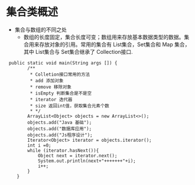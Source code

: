 # 集合类概述

* 集合与数组的不同之处
  * 数组的长度固定，集合长度可变；数组用来存放基本数据类型的数据。集合用来存放对象的引用。常用的集合有 List集合，Set集合和 Map 集合，其中 List集合与 Set集合继承了 Collection接口.
  
```
 public static void main(String args []) {
        /**
         * Colletion接口常用的方法
         * add 添加对象
         * remove 移除对象
         * isEmpty 判断集合是不是空
         * iterator 迭代器
         * size 返回int值，获取集合元素个数
         * */
        ArrayList<Object> objects = new ArrayList<>();
        objects.add("Java 基础");
        objects.add("数据库应用");
        objects.add("Js程序设计");
        Iterator<Object> iterator = objects.iterator();
        int i =0;
        while (iterator.hasNext()){
            Object next = iterator.next();
            System.out.println(next+"+++++++"+i);
            i++;
        }
    }
```
